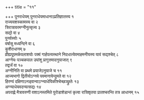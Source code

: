 +++
title = "११"

+++
पुनराधेयम् पुनराधेयमाधानाऽप्रतिज्ञातस्य १  
राज्ययशस्कामस्य वा २  
त्रिरात्रावरमग्नीनुत्सृज्य ३  
सद्यो वा ४  
पुनर्वस्वोः ५  
वर्षासु मध्यन्दिने वा ६  
कुशैराधानम् ७  
व्रीह्यपूपमर्कपलाशयोः पक्वं गार्हपत्यस्थाने निदधात्येवमाहमनीयस्य यावं सद्यश्चेत् ८  
आग्नेयः पञ्चकपाल उपांशु प्रागुत्तमादनुयाजात् ९  
तद्वर्जं वा १०  
अग्नीनिति वा प्रथमे प्रयाजेऽनुयाजे च ११  
आज्यभागो द्वितीयोऽग्नये पवमानायेन्दुमते वा १२  
हिरण्यं दक्षिणाऽनड्वान्वाऽग्न्याधेयिकीश्चेच्छञ्छ्रुतेः १३  
अग्न्याधेयवदन्यत्सद्यः १४  
अपराह्णे मैत्रावरुणी वशाऽनस्तमिते पुरोडाशेडान्तं कृत्वा रात्रिशृतया प्रातश्चरन्ति तत्र आधानम् १५  
